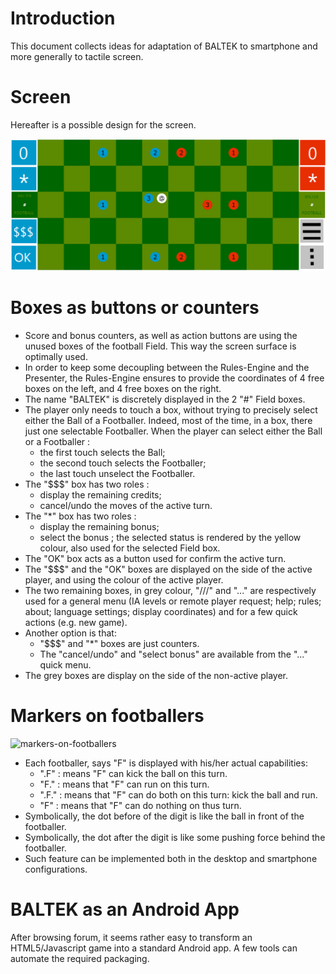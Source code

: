 # Introduction

This document collects ideas for adaptation of BALTEK to smartphone and more generally to tactile screen.

# Screen

Hereafter is a possible design for the screen.

![screen-design-for-smartphone](./screen-design-for-smartphone.png)

# Boxes as buttons or counters

* Score and bonus counters, as well as action buttons are using the unused boxes of the football Field. This way the screen surface is optimally used.
* In order to keep some decoupling between the Rules-Engine and the Presenter, the Rules-Engine ensures to provide the coordinates of 4 free boxes on the left, and 4 free boxes on the right. 
* The name "BALTEK" is discretely displayed in the 2 "#" Field boxes.
* The player only needs to touch a box, without trying to precisely select either the Ball of a Footballer. Indeed, most of the time, in a box, there just one selectable Footballer. When the player can select either the Ball or a Footballer :
  * the first touch selects the Ball;
  * the second touch selects the Footballer;
  * the last touch unselect the Footballer.
* The "$$$" box has two roles : 
  * display the remaining credits;
  * cancel/undo the moves of the active turn.
* The "*" box has two roles :
  * display the remaining bonus;
  * select the bonus ; the selected status is rendered by the yellow colour, also used for the selected Field box.
* The "OK" box acts as a button used for confirm the active turn.
* The "$$$" and the "OK" boxes are displayed on the side of the active player, and using the colour of the active player.
* The two remaining boxes, in grey colour, "///" and "..." are respectively used for a general menu (IA levels or remote player request; help; rules; about; language settings; display coordinates) and for a few quick actions (e.g. new game).  
* Another option is that:
  *  "$$$" and "*" boxes are just counters. 
  * The "cancel/undo" and "select bonus" are available from the "..." quick menu.
* The grey boxes are display on the side of the non-active player.

# Markers on footballers 

![markers-on-footballers](C:\Users\leandre\Documents\GitHub\Baltek\doc\markers-on-footballers.png)

* Each footballer, says "F" is displayed with his/her actual capabilities:
  * ".F" : means "F" can kick the ball on this turn.
  * "F." : means that "F" can run on this turn.
  * ".F." : means that "F" can do both on this turn: kick the ball and run.
  * "F" : means that "F" can do nothing on thus turn.
* Symbolically, the dot before of the digit is like the ball in front of the footballer.
* Symbolically, the dot after the digit is like some pushing force behind the footballer.
* Such feature can be implemented both in the desktop and smartphone configurations.



# BALTEK as an Android App

After browsing forum, it seems rather easy to transform an HTML5/Javascript game into a standard Android app. A few tools can automate the required packaging.